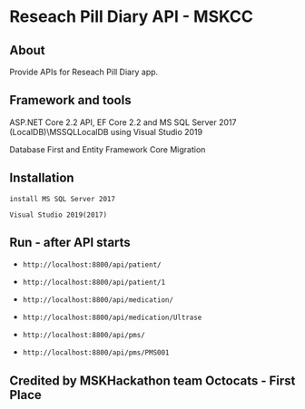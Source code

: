 # Reseach Pill Diary API - MSKCC

## About
Provide APIs for Reseach Pill Diary app.

## Framework and tools
ASP.NET Core 2.2 API, EF Core 2.2 and MS SQL Server 2017 (LocalDB)\MSSQLLocalDB using Visual Studio 2019 

Database First and Entity Framework Core Migration

## Installation
`install MS SQL Server 2017` 

`Visual Studio 2019(2017)` 

## Run - after API starts
- `http://localhost:8800/api/patient/`

- `http://localhost:8800/api/patient/1`

- `http://localhost:8800/api/medication/`

- `http://localhost:8800/api/medication/Ultrase`

- `http://localhost:8800/api/pms/`

- `http://localhost:8800/api/pms/PMS001`


## Credited by MSKHackathon team Octocats - First Place
